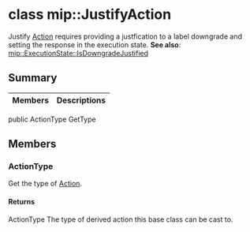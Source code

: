 # class mip::JustifyAction 
Justify [Action](#classmip_1_1_action) requires providing a justfication to a label downgrade and setting the response in the execution state.
**See also**: [mip::ExecutionState::IsDowngradeJustified](#classmip_1_1_execution_state_1ac087c175ea61e5c1b8845f195d7e8cb9)
## Summary
 Members                        | Descriptions                                
--------------------------------|---------------------------------------------
public ActionType GetType
## Members
### ActionType
Get the type of [Action](#classmip_1_1_action).
#### Returns
ActionType The type of derived action this base class can be cast to.